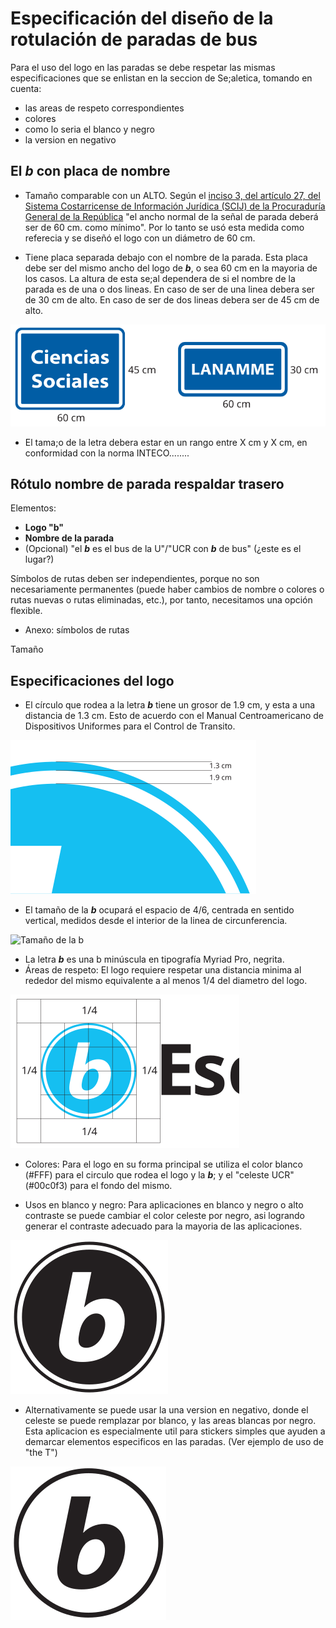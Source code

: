 # Especificación del diseño de la rotulación de paradas de bus

Para el uso del logo en las paradas se debe respetar las mismas especificaciones que se enlistan en la seccion de Se;aletica, tomando en cuenta:
- las areas de respeto correspondientes
- colores
- como lo seria el blanco y negro
- la version en negativo

<!--hacer que cada uno de los items de la lista sea un link a la seccion correspondiente en el documento senaletica.md-->

## El ***b*** con placa de nombre

- Tamaño comparable con un ALTO. Según el [inciso 3, del artículo 27, del Sistema Costarricense de Información Jurídica (SCIJ) de la Procuraduría General de la República](https://www.pgrweb.go.cr/scij/Busqueda/Normativa/Normas/nrm_texto_completo.aspx?param1=NRTC&nValor1=1&nValor2=65539&nValor3=76620&strTipM=TC) "el ancho normal de la señal de parada deberá ser de 60 cm. como mínimo". Por lo tanto se usó esta medida como referecia y se diseñó el logo con un diámetro de 60 cm.

- Tiene placa separada debajo con el nombre de la parada. Esta placa debe ser del mismo ancho del logo de ***b***, o sea 60 cm en la mayoria de los casos. La altura de esta se;al dependera de si el nombre de la parada es de una o dos lineas. En caso de ser de una linea debera ser de 30 cm de alto. En caso de ser de dos lineas debera ser de 45 cm de alto.

![Placas con el nombre de la parada](./assets/logos/Rotulo%20de%20parada%20peq.svg)

- El tama;o de la letra debera estar en un rango entre X cm y X cm, en conformidad con la norma INTECO........

## Rótulo nombre de parada respaldar trasero

Elementos:

- **Logo "b"**
- **Nombre de la parada**
- (Opcional) "el ***b*** es el bus de la U"/"UCR con ***b*** de bus" (¿este es el lugar?)

Símbolos de rutas deben ser independientes, porque no son necesariamente permanentes (puede haber cambios de nombre o colores o rutas nuevas o rutas eliminadas, etc.), por tanto, necesitamos una opción flexible.

- Anexo: símbolos de rutas

Tamaño

<!--Esta seccion quizas deberia ir en el documento senaletica.md donde se especifican todos los detalles de construccion del logo-->

## Especificaciones del logo

- El círculo que rodea a la letra ***b*** tiene un grosor de 1.9 cm, y esta a una distancia de 1.3 cm. Esto de acuerdo con el Manual Centroamericano de Dispositivos Uniformes para el Control de Transito.

![Circulo de la ***b***](./assets/logos/Circulo%20de%20la%20b.svg)

- El tamaño de la ***b*** ocupará el espacio de 4/6, centrada en sentido vertical, medidos desde el interior de la linea de circunferencia.

![Tamaño de la ***b***](./assets/logos/tamano%20de%20la%20b.svgs/)

- La letra ***b*** es una b minúscula en tipografía Myriad Pro, negrita.
- Áreas de respeto: El logo requiere respetar una distancia minima al rededor del mismo equivalente a al menos 1/4 del diametro del logo.

![Area de respeto](./assets/logos/Area%20de%20respeto.svg)

- Colores: Para el logo en su forma principal se utiliza el color blanco (#FFF) para el circulo que rodea el logo y la ***b***; y el "celeste UCR" (#00c0f3) para el fondo del mismo.

- Usos en blanco y negro: Para aplicaciones en blanco y negro o alto contraste se puede cambiar el color celeste por negro, asi logrando generar el contraste adecuado para la mayoria de las aplicaciones. 

![Logo en alto contraste](./assets/logos/alto%20contraste.svg)

- Alternativamente se puede usar la una version en negativo, donde el celeste se puede remplazar por blanco, y las areas blancas por negro. Esta aplicacion es especialmente util para stickers simples que ayuden a demarcar elementos especificos en las paradas. (Ver ejemplo de uso de "the T")

![Negativo](./assets/logos/negativo.svg)